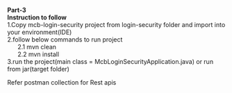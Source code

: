 <b>Part-3</b></br>
<b>Instruction to follow</b></br>
 1.Copy mcb-login-security project from login-security folder and import into your environment(IDE)</br>
 2.follow below commands to run project</br>
  &nbsp;&nbsp;&nbsp;&nbsp;&nbsp;  2.1 mvn clean</br>
  &nbsp;&nbsp;&nbsp;&nbsp;&nbsp;  2.2 mvn install</br>
 3.run the project(main class = McbLoginSecurityApplication.java) or run from jar(target folder)</br>
 
 Refer postman collection for Rest apis
